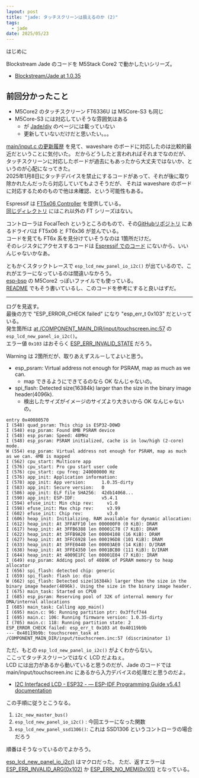 ```yaml
---
layout: post
title: "jade: タッチスクリーンは扱えるのか (2)"
tags:
  - jade
date: 2025/05/23
---
```


はじめに

Blockstream Jade のコードを M5Stack Core2 で動かしたいシリーズ。

* [Blockstream/Jade at 1.0.35](https://github.com/Blockstream/Jade/tree/1.0.35)

## 前回分かったこと

* M5Core2 のタッチスクリーン FT6336U は M5Core-S3 も同じ
* M5Core-S3 には対応していそうな雰囲気はある
  * が [Jade/diy](https://github.com/Blockstream/Jade/blob/1.0.35/diy/README.md) のページには載っていない
  * 更新していないだけだと思いたい。。。

[main/input.c の更新履歴](https://github.com/Blockstream/Jade/commits/1.0.35/main/input/touchscreen.inc) を見て、waveshare のボードに対応したのは比較的最近だということに気付いた。
だからどうしたと言われればそれまでなのだが、タッチスクリーンに対応したボードが過去にもあったから大丈夫ではないか、というのが心配になってきた。  
2025年1月8日にタッチデバイスを禁止にするコードがあって、それが後に取り除かれたんだったら対応していてもよさそうだが、
それは waveshare のボードに対応するためのもので他は未確認、という可能性もある。

Espressif は [FT5x06 Controller](https://components.espressif.com/components/espressif/esp_lcd_touch_ft5x06/versions/1.0.7) を提供している。  
[同じディレクトリ](https://github.com/espressif/esp-bsp/tree/master/components/lcd_touch) にはこれ以外の FT シリーズはない。  

コントローラは FocalTech というところのもので、その[GitHubリポジトリ](https://github.com/focaltech-systems/drivers-input-touchscreen-FTS_driver) にあるドライバは FT5x06 と FT6x36 が並んでいる。  
コードを見ても FT6x 系を見分けていそうなのは 1箇所だけだ。  
そのレジスタにアクセスするコードは [Espressif でのコード](https://github.com/espressif/esp-bsp/blob/master/components/lcd_touch/esp_lcd_touch_ft5x06/esp_lcd_touch_ft5x06.c) にないから、いいんじゃないかなあ。

ともかくスタックトレースで `esp_lcd_new_panel_io_i2c()` が出ているので、これがエラーになっているのは間違いなかろう。  
[esp-bsp](https://github.com/espressif/esp-bsp/blob/5705ac7871989df3b9a84ece3ff8a44e0b5c1d63/bsp/m5stack_core_2/m5stack_core_2.c#L577) の M5Core2 っぽいファイルでも使っている。  
[README](https://github.com/espressif/esp-bsp/blob/5705ac7871989df3b9a84ece3ff8a44e0b5c1d63/bsp/m5stack_core_2/README.md) でもそう書いているし、このコードを参考にすると良いはずだ。

----

ログを見返す。  
最後の方で "ESP_ERROR_CHECK failed" になり "esp_err_t 0x103" だといっている。  
発生箇所は [at /COMPONENT_MAIN_DIR/input/touchscreen.inc:57](https://github.com/Blockstream/Jade/blob/1.0.35/main/input/touchscreen.inc#L57) の `esp_lcd_new_panel_io_i2c()`。  
エラー値 `0x103` はおそらく [ESP_ERR_INVALID_STATE](https://github.com/espressif/esp-idf/blob/27d68f57e6bdd3842cd263585c2c352698a9eda2/components/esp_common/include/esp_err.h#L27) だろう。

Warning は 2箇所だが、取りあえずスルーしてよいと思う。  

* esp_psram: Virtual address not enough for PSRAM, map as much as we can.
  * map できるようにできてるのなら OK なんじゃないの。
* spi_flash: Detected size(16384k) larger than the size in the binary image header(4096k).
  * 検出したサイズがイメージのサイズより大きいから OK なんじゃないの。

```log
entry 0x40080570
I (548) quad_psram: This chip is ESP32-D0WD
I (548) esp_psram: Found 8MB PSRAM device
I (548) esp_psram: Speed: 40MHz
I (548) esp_psram: PSRAM initialized, cache is in low/high (2-core) mode.
W (554) esp_psram: Virtual address not enough for PSRAM, map as much as we can. 4MB is mapped
I (562) cpu_start: Multicore app
I (576) cpu_start: Pro cpu start user code
I (576) cpu_start: cpu freq: 240000000 Hz
I (576) app_init: Application information:
I (578) app_init: App version:      1.0.35-dirty
I (583) app_init: Secure version:   0
I (586) app_init: ELF file SHA256:  42db14068...
I (590) app_init: ESP-IDF:          v5.4.1
I (594) efuse_init: Min chip rev:     v1.0
I (598) efuse_init: Max chip rev:     v3.99 
I (602) efuse_init: Chip rev:         v3.0
I (606) heap_init: Initializing. RAM available for dynamic allocation:
I (612) heap_init: At 3FFAFF10 len 000000F0 (0 KiB): DRAM
I (617) heap_init: At 3FFB6388 len 00001C78 (7 KiB): DRAM
I (622) heap_init: At 3FFB9A20 len 00004108 (16 KiB): DRAM
I (627) heap_init: At 3FFC6928 len 000196D8 (101 KiB): DRAM
I (633) heap_init: At 3FFE0440 len 00003AE0 (14 KiB): D/IRAM
I (638) heap_init: At 3FFE4350 len 0001BCB0 (111 KiB): D/IRAM
I (644) heap_init: At 4009E1FC len 00001E04 (7 KiB): IRAM
I (649) esp_psram: Adding pool of 4089K of PSRAM memory to heap allocator
I (656) spi_flash: detected chip: generic
I (659) spi_flash: flash io: dio
W (662) spi_flash: Detected size(16384k) larger than the size in the binary image header(4096k). Using the size in the binary image header.
I (675) main_task: Started on CPU0
I (685) esp_psram: Reserving pool of 32K of internal memory for DMA/internal allocations
I (685) main_task: Calling app_main()
I (695) main.c: 96: Running partition ptr: 0x3ffcf744
I (695) main.c: 106: Running firmware version: 1.0.35-dirty
I (705) main.c: 118: Running partition state: 2
ESP_ERROR_CHECK failed: esp_err_t 0x103 at 0x40119b9b
--- 0x40119b9b: touchscreen_task at /COMPONENT_MAIN_DIR/input/touchscreen.inc:57 (discriminator 1)
```

ただ、もとの `esp_lcd_new_panel_io_i2c()` がよくわからない。  
ここってタッチスクリーンではなく LCD だよねぇ。  
LCD には出力があるから動いていると思うのだが、Jade のコードでは main/input/touchscreen.inc にあるから入力デバイスの処理だと思うのだよ。

* [I2C Interfaced LCD - ESP32 - — ESP-IDF Programming Guide v5.4.1 documentation](https://docs.espressif.com/projects/esp-idf/en/stable/esp32/api-reference/peripherals/lcd/i2c_lcd.html)

この手順に従うとこうなる。

1. `i2c_new_master_bus()`
2. `esp_lcd_new_panel_io_i2c()` : 今回エラーになった関数
3. `esp_lcd_new_panel_ssd1306()`: これは SSD1306 というコントローラの場合だろう

順番はそうなっているのでよかろう。

[esp_lcd_new_panel_io_i2c()](https://docs.espressif.com/projects/esp-idf/en/stable/esp32/api-reference/peripherals/lcd/i2c_lcd.html#c.esp_lcd_new_panel_io_i2c) はマクロだった。
ただ、返すエラーは [ESP_ERR_INVALID_ARG(0x102)](https://docs.espressif.com/projects/esp-idf/en/stable/esp32/api-reference/system/esp_err.html#c.ESP_ERR_INVALID_ARG) か [ESP_ERR_NO_MEM(0x101)](https://docs.espressif.com/projects/esp-idf/en/stable/esp32/api-reference/system/esp_err.html#c.ESP_ERR_NO_MEM) となっている。  

